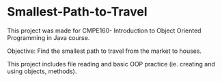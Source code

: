 # Smallest-Path-to-Travel
This project was made for CMPE160- Introduction to Object Oriented Programming in Java course.

Objective: Find the smallest path to travel from the market to houses.

This project includes file reading and basic OOP practice (ie. creating and using objects, methods).
